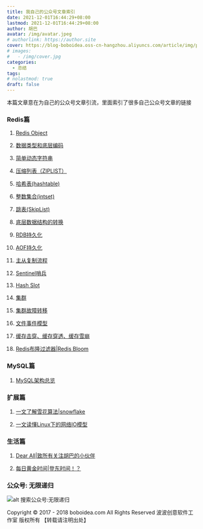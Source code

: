 ```yaml
---
title: 我自己的公众号文章索引
date: 2021-12-01T16:44:29+08:00
lastmod: 2021-12-01T16:44:29+08:00
author: 胡巴
avatar: /img/avatar.jpeg
# authorlink: https://author.site
cover: https://blog-boboidea.oss-cn-hangzhou.aliyuncs.com/article/img/posts/hzw6.jpeg
# images:
#   - /img/cover.jpg
categories:
  - 总结
tags:
# nolastmod: true
draft: false
---
```


本篇文章意在为自己的公众号文章引流，里面索引了很多自己公众号文章的链接

<!--more-->

### Redis篇

1. [Redis Object](https://mp.weixin.qq.com/s?__biz=MzI5MzM5NDkzMw==&mid=2247489049&idx=2&sn=696a0c17dbc3969708e1cd34e09b9845&chksm=ec739683db041f95b160caab5b88fd9b933028e4ea89d5ba6d20c830e129512a264cd9ee4f84&token=1244186229&lang=zh_CN#rd)

2. [数据类型和底层编码](https://mp.weixin.qq.com/s?__biz=MzI5MzM5NDkzMw==&mid=2247483769&idx=1&sn=01595a8cd11fc9d66b1cdf58c8b93112&chksm=ec7381e3db0408f5219f7243f3a7a9d51581bb76b0b996a8c32e3cc1aefce41f382416fa2c50&token=1244186229&lang=zh_CN#rd)

3. [简单动态字符串](https://mp.weixin.qq.com/s?__biz=MzI5MzM5NDkzMw==&mid=2247483764&idx=1&sn=19650039d4e02e8556be39477ee75aef&chksm=ec7381eedb0408f8f80e18997ef3cd9e90aa32b6cf8eac69a245251d30e2f742f46d15614b95&token=1244186229&lang=zh_CN#rd)

4. [压缩列表（ZIPLIST）](https://mp.weixin.qq.com/s?__biz=MzI5MzM5NDkzMw==&mid=2247489049&idx=1&sn=1d9c77d4a5a8be00fd6973ce96815a37&chksm=ec739683db041f95b216a01b3f331d8199ff6d1971872794e7e5daabb534bf5e554dee10590a&token=1244186229&lang=zh_CN#rd)

5. [哈希表(hashtable)](https://mp.weixin.qq.com/s?__biz=MzI5MzM5NDkzMw==&mid=2247483792&idx=1&sn=9ee86ea9cd0e2d9e12cec53f4ea2f2a1&chksm=ec73810adb04081ccff2471ffddc5ff72e04b4e5bf1288291331b082fb5bc8db115693280476&token=1244186229&lang=zh_CN#rd)

6. [整数集合(intset)](https://mp.weixin.qq.com/s?__biz=MzI5MzM5NDkzMw==&mid=2247483782&idx=1&sn=d52b67c7d57d6b495855787fde9a4be8&chksm=ec73811cdb04080a19a7bf0f82465e898785e44892ccb8748eb886971e5b26787c229f571b83&token=1244186229&lang=zh_CN#rd)

7. [跳表(SkipList)](https://mp.weixin.qq.com/s?__biz=MzI5MzM5NDkzMw==&mid=2247483773&idx=1&sn=e3cf228378c85b73ad55e44f74a21329&chksm=ec7381e7db0408f14ed30fab529c26cbc64d3f78a0ae3aad73e3457a3ceabb4b7e41869695b0&token=1244186229&lang=zh_CN#rd)

8. [底层数据结构的转换](https://mp.weixin.qq.com/s?__biz=MzI5MzM5NDkzMw==&mid=2247486648&idx=1&sn=e9783b055940bd7420f8d5f4f6e23a5d&chksm=ec738c22db040534176ce7242619ab3b9a927a27e04dad788bd8629ecbf598d4c5f2aa422703&token=1244186229&lang=zh_CN#rd)

9. [RDB持久化](https://mp.weixin.qq.com/s?__biz=MzI5MzM5NDkzMw==&mid=2247484407&idx=1&sn=6b5d1d3869ea85f3afeedd84d8763acd&chksm=ec73836ddb040a7bf17123811368b7c73809bfbe6f37a55492029321977c9d6f9cc3b0bbe95b&token=1244186229&lang=zh_CN#rd)

10. [AOF持久化](https://mp.weixin.qq.com/s?__biz=MzI5MzM5NDkzMw==&mid=2247484932&idx=1&sn=ed85f8618b27d67ee2c2abc585ef2b65&chksm=ec73869edb040f888c93f2b7591f758de7431546cc81d96bc082b0139f93d8a0dcf411ba0e80&token=1244186229&lang=zh_CN#rd)

11. [主从复制流程](https://mp.weixin.qq.com/s?__biz=MzI5MzM5NDkzMw==&mid=2247488786&idx=1&sn=a39d4d0a6c5a17dd0c1dc1fb29f1ec62&chksm=ec739588db041c9eaf3d08994a8d22890458df1e8876ffcc0558aa033e4e7100cf21ed8c8ee8&token=1244186229&lang=zh_CN#rd)

12. [Sentinel哨兵](https://mp.weixin.qq.com/s?__biz=MzI5MzM5NDkzMw==&mid=2247489229&idx=3&sn=219c2ead515bf9d57757ce166b3438d4&chksm=ec739657db041f41b77e8e74f3a284bb588428909655cf0b9fb4407d24a715d146009f6ca82c&token=1244186229&lang=zh_CN#rd)

13. [Hash Slot](https://mp.weixin.qq.com/s?__biz=MzI5MzM5NDkzMw==&mid=2247483770&idx=1&sn=2bee11ba2e7b02a3133682966e0157f1&chksm=ec7381e0db0408f624dec550fed6a1c6162b43b062c27609e3e25bf4bdd89e50793a01da0a75&token=1244186229&lang=zh_CN#rd)

14. [集群](https://mp.weixin.qq.com/s?__biz=MzI5MzM5NDkzMw==&mid=2247485356&idx=1&sn=c7d48c5489113cc2f85861856668dde2&chksm=ec738736db040e20e01455a42cb433bf6dc6866ca3ff702d195c315b9be04a554f2abf9c4f60&token=1244186229&lang=zh_CN#rd)

15. [集群故障转移](https://mp.weixin.qq.com/s?__biz=MzI5MzM5NDkzMw==&mid=2247486309&idx=1&sn=7d2f505fb762c4f14de5b5951f3d695f&chksm=ec738bffdb0402e9cb3b87671e70100f231a0d1b3e70c3a27653b94841fdc82399fea72dd8cb&token=1244186229&lang=zh_CN#rd)

16. [文件事件模型](https://mp.weixin.qq.com/s?__biz=MzI5MzM5NDkzMw==&mid=2247488801&idx=1&sn=befd969ea93529b4de34e2fafa651b45&chksm=ec7395bbdb041cad1c50f54920d8171fea2dc624df6327997a830297483d039ba41ff4a2a982&token=1244186229&lang=zh_CN#rd)

17. [缓存击穿、缓存穿透、缓存雪崩](https://mp.weixin.qq.com/s?__biz=MzI5MzM5NDkzMw==&mid=2247483810&idx=1&sn=cabbb760474f30ab5dccaea1a95bcac8&chksm=ec738138db04082e7317fcee7e973f4135bc68c727197ebe216194dfe32a3c92b738e1c883a6&token=1244186229&lang=zh_CN#rd)

18. [Redis布隆过滤器|Redis Bloom](https://mp.weixin.qq.com/s?__biz=MzI5MzM5NDkzMw==&mid=2247489229&idx=1&sn=7687115562030662f01f252e039bda34&chksm=ec739657db041f41046507d52a63d90a0cbac03eced0716f346ccc155eda0d848765ae66c87e&token=1244186229&lang=zh_CN#rd)

### MySQL篇

1. [MySQL架构总览](http://mp.weixin.qq.com/s?__biz=MzI5MzM5NDkzMw==&mid=2247491023&idx=1&sn=b38683d7d84c7654a4beac8825bccbf8&chksm=ec739d55db0414430fc2f1ea39e75796ae9aef49469f9f054e58f82936c56326c58feb8f0b83#rd)

### 扩展篇

1. [一文了解雪花算法|snowflake](https://mp.weixin.qq.com/s?__biz=MzI5MzM5NDkzMw==&mid=2247489380&idx=1&sn=cb2564202879a4b817fc85190bae97ef&chksm=ec7397fedb041ee8d1bebd20407085d77cb94ef621ecf1d327ed3147b05f284cb7a8e6226db8&token=1244186229&lang=zh_CN#rd)

2. [一文读懂Linux下的网络IO模型](https://mp.weixin.qq.com/s?__biz=MzI5MzM5NDkzMw==&mid=2247489229&idx=2&sn=4a4227531e518da46aaed38d0485ac9f&chksm=ec739657db041f4144ba3041a6e9740e42c4f625373092e000feca3a018115c8d7b9cc874da9&token=1244186229&lang=zh_CN#rd)

### 生活篇

1. [Dear All|致所有关注胡巴的小伙伴](https://mp.weixin.qq.com/s?__biz=MzI5MzM5NDkzMw==&mid=2247490205&idx=1&sn=52ef6d4082538f1749ea61cae9f323e0&chksm=ec739a07db041311d13f11b698c80fd9de4b6fcc496a213d06b11f7cc1f748e514f3c0eba04f&token=1244186229&lang=zh_CN#rd)

2. [每日黄金时间|登东时间！？](https://mp.weixin.qq.com/s?__biz=MzI5MzM5NDkzMw==&mid=2247489587&idx=1&sn=63546c96231fabe613934bedc18635ac&chksm=ec7398a9db0411bf0d6c2b0f36de69630217b9b25bf298f77ea2e5d55ece8600289cd1ec9e46&token=1244186229&lang=zh_CN#rd)

<!--qr_code-->

### 公众号: 无限递归

![alt 搜索公众号:无限递归](/img/gongzhonghao.jpeg "无限递归")

<!--declare-declare-->

Copyright &copy; 2017 - 2018 boboidea.com All Rights Reserved 波波创意软件工作室 版权所有 【转载请注明出处】

